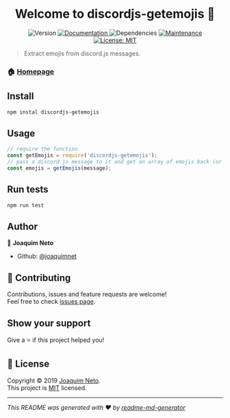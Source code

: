 <h1 align="center">Welcome to discordjs-getemojis 👋</h1>
<p align="center">
  <img alt="Version" src="https://img.shields.io/badge/version-1.0.0-blue.svg" />
  <a href="https://circleci.com/gh/joaquimnet/discordjs-getemojis">
    <img alt="Documentation" src="https://circleci.com/gh/joaquimnet/discordjs-getemojis.svg?style=svg" target="_blank" />
  </a>
  <img alt="Dependencies" src="https://img.shields.io/david/joaquimnet/discordjs-getemojis.svg">
  <a href="https://github.com/joaquimnet/discordjs-getemojis/graphs/commit-activity">
    <img alt="Maintenance" src="https://img.shields.io/badge/Maintained%3F-yes-green.svg" target="_blank" />
  </a>
  <a href="https://github.com/joaquimnet/discordjs-getemojis/blob/master/LICENSE">
    <img alt="License: MIT" src="https://img.shields.io/badge/License-MIT-blue.svg" target="_blank" />
  </a>
</p>

> Extract emojis from discord.js messages.

### 🏠 [Homepage](https://github.com/joaquimnet/discordjs-getemojis)

## Install

```sh
npm instal discordjs-getemojis
```

## Usage

```javascript
// require the function
const getEmojis = require('discordjs-getemojis');
// pass a discord.js message to it and get an array of emojis back (or null if no emojis)
const emojis = getEmojis(message);
```

## Run tests

```sh
npm run test
```

## Author

👤 **Joaquim Neto**

* Github: [@joaquimnet](https://github.com/joaquimnet)

## 🤝 Contributing

Contributions, issues and feature requests are welcome!<br />Feel free to check [issues page](https://github.com/joaquimnet/discordjs-getemojis/issues).

## Show your support

Give a ⭐️ if this project helped you!

## 📝 License

Copyright © 2019 [Joaquim Neto](https://github.com/joaquimnet).<br />
This project is [MIT](https://github.com/joaquimnet/discordjs-getemojis/blob/master/LICENSE) licensed.

***
_This README was generated with ❤️ by [readme-md-generator](https://github.com/kefranabg/readme-md-generator)_
